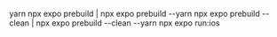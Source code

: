 yarn
npx expo prebuild | npx expo prebuild --yarn
npx expo prebuild --clean | npx expo prebuild --clean --yarn
npx expo run:ios
